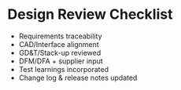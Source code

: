 # Design Review Checklist
- Requirements traceability
- CAD/Interface alignment
- GD&T/Stack-up reviewed
- DFM/DFA + supplier input
- Test learnings incorporated
- Change log & release notes updated
